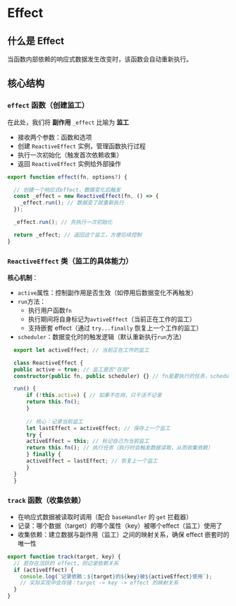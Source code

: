 # Effect

## 什么是 Effect
当函数内部依赖的响应式数据发生改变时，该函数会自动重新执行。

## 核心结构

### `effect` 函数（创建监工）
在此处，我们将 **副作用** `_effect` 比喻为 **监工**

 - 接收两个参数：函数和选项
 - 创建 `ReactiveEffect` 实例，管理函数执行过程
 - 执行一次初始化（触发首次依赖收集）
 - 返回 `ReactiveEffect` 实例给外部操作

```ts
export function effect(fn, options?) {

  // 创建一个响应式effect，数据变化后触发
  const _effect = new ReactiveEffect(fn, () => {
    _effect.run(); // 数据变了就重新执行
  });

  _effect.run(); // 先执行一次初始化

  return _effect; // 返回这个监工，方便后续控制
}
```

### `ReactiveEffect` 类（监工的具体能力）

**核心机制**：
  - `active`属性：控制副作用是否生效（如停用后数据变化不再触发）
  - `run`方法：
    - 执行用户函数`fn`
    - 执行期间将自身标记为`avtiveEffect`（当前正在工作的监工）
    - 支持嵌套 effect（通过 `try...finally` 恢复上一个工作的监工）
  - `scheduler`：数据变化时的触发逻辑（默认重新执行`run`方法）

  ```ts
    export let activeEffect; // 当前正在工作的监工

    class ReactiveEffect {
    public active = true; // 监工是否"在岗"
    constructor(public fn, public scheduler) {} // fn是要执行的任务，scheduler是触发机制

    run() {
        if (!this.active) { // 如果不在岗，只干活不记录
        return this.fn();
        }
        
        // 核心：记录当前监工
        let lastEffect = activeEffect; // 保存上一个监工
        try {
        activeEffect = this; // 标记自己为当前监工
        return this.fn(); // 执行任务（执行时会触发数据读取，从而收集依赖）
        } finally {
        activeEffect = lastEffect; // 恢复上一个监工
        }
    }
    }
  ```

  ### `track` 函数（收集依赖）
   - 在响应式数据被读取时调用（配合 `baseHandler` 的 `get` 拦截器）
   - 记录：哪个数据（target）的哪个属性（key）被哪个effect（监工）使用了
   - 收集依赖：建立数据与副作用（监工）之间的映射关系，确保 effect 嵌套时的唯一性

```ts
export function track(target, key) {
  // 若存在活跃的 effect，则记录依赖关系
  if (activeEffect) {
    console.log(`记录依赖：${target}的${key}被${activeEffect}使用`);
    // 实际实现中会存储：target -> key -> effect 的映射关系
  }
}
```